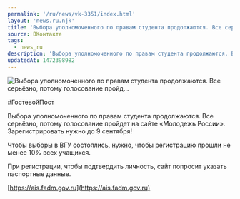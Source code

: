 ```yaml
---
permalink: '/ru/news/vk-3351/index.html'
layout: 'news.ru.njk'
title: 'Выбора уполномоченного по правам студента продолжаются. Все серьёзно, потому голосование пройд'
source: ВКонтакте
tags:
  - news_ru
description: 'Выбора уполномоченного по правам студента продолжаются. Все серьёзно, потому голосование пройд…'
updatedAt: 1472398982
---
```

![Выбора уполномоченного по правам студента продолжаются. Все серьёзно, потому голосование пройд…](https://sun9-2.userapi.com/c604429/v604429484/2499d/dJvgDeORm6s.jpg)

#ГостевойПост

Выбора уполномоченного по правам студента продолжаются. Все серьёзно, потому голосование пройдет на сайте «Молодежь России». Зарегистрировать нужно до 9 сентября!

Чтобы выборы в ВГУ состоялись, нужно, чтобы регистрацию прошли не менее 10% всех учащихся.

При регистрации, чтобы подтвердить личность, сайт попросит указать паспортные данные.

[https://ais.fadm.gov.ru](https://ais.fadm.gov.ru)
